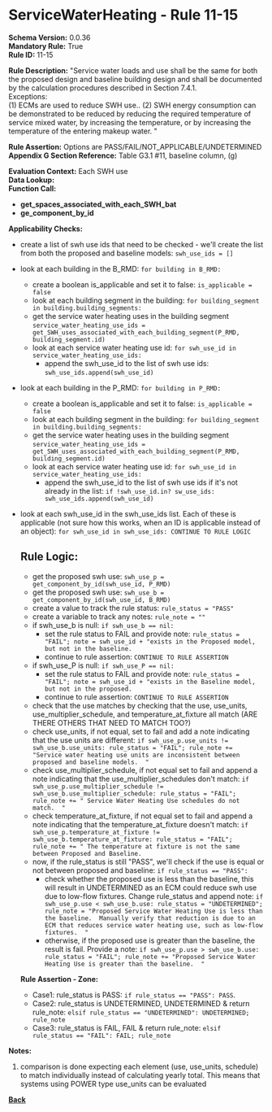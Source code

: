 # ServiceWaterHeating - Rule 11-15

**Schema Version:** 0.0.36  
**Mandatory Rule:** True  
**Rule ID:** 11-15  

**Rule Description:** "Service water loads and use shall be the same for both the proposed design and baseline building design and shall be documented by the calculation procedures described in Section 7.4.1.  
Exceptions:  
(1) ECMs are used to reduce SWH use.. 
(2) SWH energy consumption can be demonstrated to be reduced by reducing the required temperature of service mixed water, by increasing the temperature, or by increasing the temperature of the entering makeup water. "  

**Rule Assertion:** Options are PASS/FAIL/NOT_APPLICABLE/UNDETERMINED  
**Appendix G Section Reference:** Table G3.1 #11, baseline column, (g)  

**Evaluation Context:** Each SWH use  
**Data Lookup:**   
**Function Call:**
- **get_spaces_associated_with_each_SWH_bat**  
- **ge_component_by_id**  

**Applicability Checks:**
- create a list of swh use ids that need to be checked - we'll create the list from both the proposed and baseline models: `swh_use_ids = []`
- look at each building in the B_RMD: `for building in B_RMD:`
    - create a boolean is_applicable and set it to false: `is_applicable = false`
    - look at each building segment in the building: `for building_segment in building.building_segments:`
    - get the service water heating uses in the building segment `service_water_heating_use_ids = get_SWH_uses_associated_with_each_building_segment(P_RMD, building_segment.id)`
    - look at each service water heating use id: `for swh_use_id in service_water_heating_use_ids:`
        - append the swh_use_id to the list of swh use ids: `swh_use_ids.append(swh_use_id)`
- look at each building in the P_RMD: `for building in P_RMD:`
    - create a boolean is_applicable and set it to false: `is_applicable = false`
    - look at each building segment in the building: `for building_segment in building.building_segments:`
    - get the service water heating uses in the building segment `service_water_heating_use_ids = get_SWH_uses_associated_with_each_building_segment(P_RMD, building_segment.id)`
    - look at each service water heating use id: `for swh_use_id in service_water_heating_use_ids:`
        - append the swh_use_id to the list of swh use ids if it's not already in the list: `if !swh_use_id.in? sw_use_ids: swh_use_ids.append(swh_use_id)`

- look at each swh_use_id in the swh_use_ids list.  Each of these is applicable (not sure how this works, when an ID is applicable instead of an object): `for swh_use_id in swh_use_ids: CONTINUE TO RULE LOGIC`

    ## Rule Logic:
    - get the proposed swh use: `swh_use_p = get_component_by_id(swh_use_id, P_RMD)`
    - get the proposed swh use: `swh_use_b = get_component_by_id(swh_use_id, B_RMD)`
    - create a value to track the rule status: `rule_status = "PASS"`
    - create a variable to track any notes: `rule_note = ""`
    - if swh_use_b is null: `if swh_use_b == nil:`
        - set the rule status to FAIL and provide note: `rule_status = "FAIL"; note = swh_use_id + "exists in the Proposed model, but not in the baseline.`
        - continue to rule assertion: `CONTINUE TO RULE ASSERTION`
    - if swh_use_P is null: `if swh_use_P == nil:`
        - set the rule status to FAIL and provide note: `rule_status = "FAIL"; note = swh_use_id + "exists in the Baseline model, but not in the proposed.`
        - continue to rule assertion: `CONTINUE TO RULE ASSERTION`
    - check that the use matches by checking that the use, use_units, use_multiplier_schedule, and temperature_at_fixture all match (ARE THERE OTHERS THAT NEED TO MATCH TOO?)
    - check use_units, if not equal, set to fail and add a note indicating that the use units are different: `if swh_use_p.use_units != swh_use_b.use_units: rule_status = "FAIL"; rule_note += "Service water heating use units are inconsistent between proposed and baseline models.  "`
    - check use_multiplier_schedule, if not equal set to fail and append a note indicating that the use_multiplier_schedules don't match: `if swh_use_p.use_multiplier_schedule != swh_use_b.use_multiplier_schedule: rule_status = "FAIL"; rule_note += " Service Water Heating Use schedules do not match.  "`
    - check temperature_at_fixture, if not equal set to fail and append a note indicating that the temperature_at_fixture doesn't match: `if swh_use_p.temperature_at_fixture != swh_use_b.temperature_at_fixture: rule_status = "FAIL"; rule_note += " The temperature at fixture is not the same between Proposed and Baseline.`
    - now, if the rule_status is still "PASS", we'll check if the use is equal or not between proposed and baseline: `if rule_status == "PASS":`
      - check whether the proposed use is less than the baseline, this will result in UNDETERMINED as an ECM could reduce swh use due to low-flow fixtures.  Change rule_status and append note: `if swh_use_p.use < swh_use_b.use: rule_status = "UNDETERMINED"; rule_note = "Proposed Service Water Heating Use is less than the baseline.  Manually verify that reduction is due to an ECM that reduces service water heating use, such as low-flow fixtures.  "`
      - otherwise, if the proposed use is greater than the baseline, the result is fail.  Provide a note: `if swh_use_p.use > swh_use_b.use: rule_status = "FAIL"; rule_note += "Proposed Service Water Heating Use is greater than the baseline.  "`

     **Rule Assertion - Zone:**
    - Case1: rule_status is PASS: `if rule_status == "PASS": PASS`.
    - Case2: rule_status is UNDETERMINED, UNDETERMINED & return rule_note: `elsif rule_status == "UNDETERMINED": UNDETERMINED; rule_note`
    - Case3: rule_status is FAIL, FAIL & return rule_note: `elsif rule_status == "FAIL": FAIL; rule_note`


**Notes:**

1. comparison is done expecting each element (use, use_units, schedule) to match individually instead of calculating yearly total.  This means that systems using POWER type use_units can be evaluated

**[Back](../_toc.md)**
